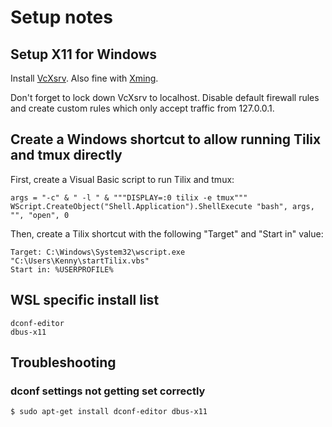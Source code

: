 # Setup notes

## Setup X11 for Windows
Install [VcXsrv](https://sourceforge.net/projects/vcxsrv/). Also fine with [Xming](https://sourceforge.net/projects/xming/).

Don't forget to lock down VcXsrv to localhost. Disable default firewall rules and create custom rules which only accept traffic from 127.0.0.1.

## Create a Windows shortcut to allow running Tilix and tmux directly
First, create a Visual Basic script to run Tilix and tmux:
```
args = "-c" & " -l " & """DISPLAY=:0 tilix -e tmux"""
WScript.CreateObject("Shell.Application").ShellExecute "bash", args, "", "open", 0
```

Then, create a Tilix shortcut with the following "Target" and "Start in" value:
```
Target: C:\Windows\System32\wscript.exe "C:\Users\Kenny\startTilix.vbs"
Start in: %USERPROFILE%
```

## WSL specific install list

```
dconf-editor
dbus-x11
```

## Troubleshooting
### dconf settings not getting set correctly
```
$ sudo apt-get install dconf-editor dbus-x11
```
